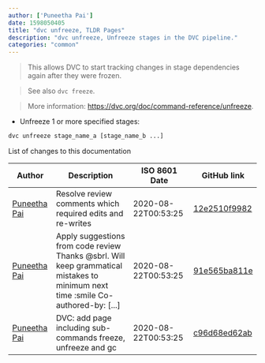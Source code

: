 ```yaml
---
author: ['Puneetha Pai']
date: 1598050405
title: "dvc unfreeze, TLDR Pages"
description: "dvc unfreeze, Unfreeze stages in the DVC pipeline."
categories: "common"
---
```

> This allows DVC to start tracking changes in stage dependencies again after they were frozen.

> See also `dvc freeze`.

> More information: <https://dvc.org/doc/command-reference/unfreeze>.

- Unfreeze 1 or more specified stages:

```bash
dvc unfreeze stage_name_a [stage_name_b ...]
```
List of changes to this documentation


Author | Description | ISO 8601 Date | GitHub link
------|-----|-----|-----
[Puneetha Pai](mailto:puneethapai29@gmail.com) | Resolve review comments which required edits and re-writes | 2020-08-22T00:53:25 | [12e2510f9982](https://github.com/tldr-pages/tldr/commit/12e2510f9982a355f10034f7c497b08938802db3)
[Puneetha Pai](mailto:21996583+PuneethaPai@users.noreply.github.com) | Apply suggestions from code review Thanks @sbrl. Will keep grammatical mistakes to minimum next time :smile Co-authored-by: [...] | 2020-08-22T00:53:25 | [91e565ba811e](https://github.com/tldr-pages/tldr/commit/91e565ba811e1112dc3e96f46d4b3d2bd96095c2)
[Puneetha Pai](mailto:puneethapai29@gmail.com) | DVC: add page including sub-commands freeze, unfreeze and gc | 2020-08-22T00:53:25 | [c96d68ed62ab](https://github.com/tldr-pages/tldr/commit/c96d68ed62ab4c5ec822fb68cf1a3ebf9aee5199)

